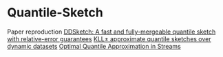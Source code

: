 # Quantile-Sketch
Paper reproduction
[DDSketch: A fast and fully-mergeable quantile sketch with relative-error guarantees](https://arxiv.org/abs/1908.10693)
[KLL± approximate quantile sketches over dynamic datasets](https://dl.acm.org/doi/abs/10.14778/3450980.3450990)
[Optimal Quantile Approximation in Streams](https://ieeexplore.ieee.org/abstract/document/7782919)